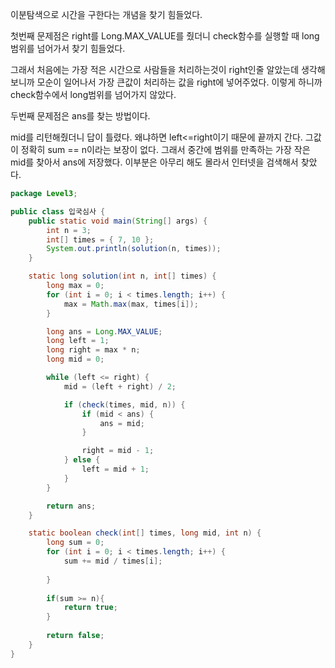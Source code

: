 이분탐색으로 시간을 구한다는 개념을 찾기 힘들었다. 



첫번째 문제점은 right를 Long.MAX_VALUE를 줬더니 check함수를 실행할 때 long범위를 넘어가서 찾기 힘들었다.

그래서 처음에는 가장 적은 시간으로 사람들을 처리하는것이 right인줄 알았는데 생각해보니까 모순이 일어나서 가장 큰값이 처리하는 값을 right에 넣어주었다. 이렇게 하니까 check함수에서 long범위를 넘어가지 않았다.



두번째 문제점은 ans를 찾는 방법이다.

mid를 리턴해줬더니 답이 틀렸다. 왜냐하면 left<=right이기 때문에 끝까지 간다. 그값이 정확히 sum == n이라는 보장이 없다. 그래서 중간에 범위를 만족하는 가장 작은 mid를 찾아서 ans에 저장했다. 이부분은 아무리 해도 몰라서 인터넷을 검색해서 찾았다.

```java
package Level3;

public class 입국심사 {
	public static void main(String[] args) {
		int n = 3;
		int[] times = { 7, 10 };
		System.out.println(solution(n, times));
	}

	static long solution(int n, int[] times) {
		long max = 0;
		for (int i = 0; i < times.length; i++) {
			max = Math.max(max, times[i]);
		}

		long ans = Long.MAX_VALUE;
		long left = 1;
		long right = max * n;
		long mid = 0;

		while (left <= right) {
			mid = (left + right) / 2;

			if (check(times, mid, n)) {
				if (mid < ans) {
					ans = mid;
				}

				right = mid - 1;
			} else {
				left = mid + 1;
			}
		}

		return ans;
	}

	static boolean check(int[] times, long mid, int n) {
		long sum = 0;
		for (int i = 0; i < times.length; i++) {
			sum += mid / times[i];
            
		}
		
		if(sum >= n){
			return true;
		}
        
        return false;
	}
}
```

